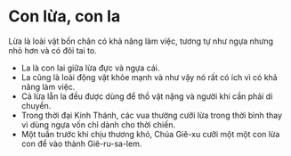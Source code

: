 # Con lừa, con la

Lừa là loài vật bốn chân có khả năng làm việc, tương tự như ngựa nhưng nhỏ hơn và có đôi tai to.
- La là con lai giữa lừa đực và ngựa cái.
- La cũng là loài động vật khỏe mạnh và như vậy nó rất có ích vì có khả năng làm việc.
- Cả lừa lẫn la đều được dùng để thồ vật nặng và người khi cần phải di chuyền.
- Trong thời đại Kinh Thánh, các vua thường cưỡi lừa trong thời bình thay vì dùng ngựa vốn chỉ dành cho thời chiến.
- Một tuần trước khi chịu thương khó, Chúa Giê-xu cưỡi một một con lừa con để vào thành Giê-ru-sa-lem.

